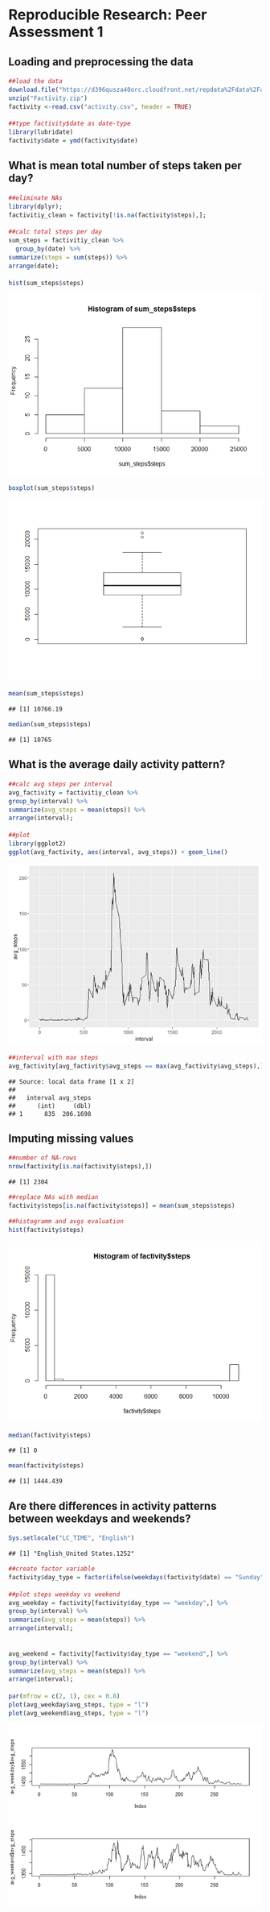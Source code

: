 # Reproducible Research: Peer Assessment 1


## Loading and preprocessing the data


```r
##load the data
download.file("https://d396qusza40orc.cloudfront.net/repdata%2Fdata%2Factivity.zip", "Factivity.zip")
unzip("Factivity.zip")
factivity <-read.csv("activity.csv", header = TRUE)

##type factivity$date as date-type
library(lubridate)
factivity$date = ymd(factivity$date)
```



## What is mean total number of steps taken per day?


```r
##eliminate NAs
library(dplyr);
factivitiy_clean = factivity[!is.na(factivity$steps),];

##calc total steps per day
sum_steps = factivitiy_clean %>% 
  group_by(date) %>%
summarize(steps = sum(steps)) %>%
arrange(date);

hist(sum_steps$steps)
```

![](PA1_template_files/figure-html/unnamed-chunk-2-1.png)<!-- -->

```r
boxplot(sum_steps$steps)
```

![](PA1_template_files/figure-html/unnamed-chunk-2-2.png)<!-- -->

```r
mean(sum_steps$steps)
```

```
## [1] 10766.19
```

```r
median(sum_steps$steps)
```

```
## [1] 10765
```



## What is the average daily activity pattern?




```r
##calc avg steps per interval
avg_factivity = factivitiy_clean %>%
group_by(interval) %>%
summarize(avg_steps = mean(steps)) %>%
arrange(interval);

##plot
library(ggplot2) 
ggplot(avg_factivity, aes(interval, avg_steps)) + geom_line()
```

![](PA1_template_files/figure-html/unnamed-chunk-3-1.png)<!-- -->

```r
##interval with max steps
avg_factivity[avg_factivity$avg_steps == max(avg_factivity$avg_steps),]
```

```
## Source: local data frame [1 x 2]
## 
##   interval avg_steps
##      (int)     (dbl)
## 1      835  206.1698
```




## Imputing missing values


```r
##number of NA-rows
nrow(factivity[is.na(factivity$steps),])
```

```
## [1] 2304
```


```r
##replace NAs with median
factivity$steps[is.na(factivity$steps)] = mean(sum_steps$steps)
```



```r
##histogramm and avgs evaluation
hist(factivity$steps)
```

![](PA1_template_files/figure-html/unnamed-chunk-6-1.png)<!-- -->

```r
median(factivity$steps)
```

```
## [1] 0
```

```r
mean(factivity$steps)
```

```
## [1] 1444.439
```

## Are there differences in activity patterns between weekdays and weekends?

```r
Sys.setlocale("LC_TIME", "English")
```

```
## [1] "English_United States.1252"
```

```r
##create factor variable
factivity$day_type = factor(ifelse(weekdays(factivity$date) == "Sunday" | weekdays(factivity$date) == "Saturday", "weekend", "weekday")  ,c("weekend", "weekday"))

##plot steps weekday vs weekend
avg_weekday = factivity[factivity$day_type == "weekday",] %>%
group_by(interval) %>%
summarize(avg_steps = mean(steps)) %>%
arrange(interval);


avg_weekend = factivity[factivity$day_type == "weekend",] %>%
group_by(interval) %>%
summarize(avg_steps = mean(steps)) %>%
arrange(interval);

par(mfrow = c(2, 1), cex = 0.8)
plot(avg_weekday$avg_steps, type = "l")
plot(avg_weekend$avg_steps, type = "l")
```

![](PA1_template_files/figure-html/unnamed-chunk-7-1.png)<!-- -->

